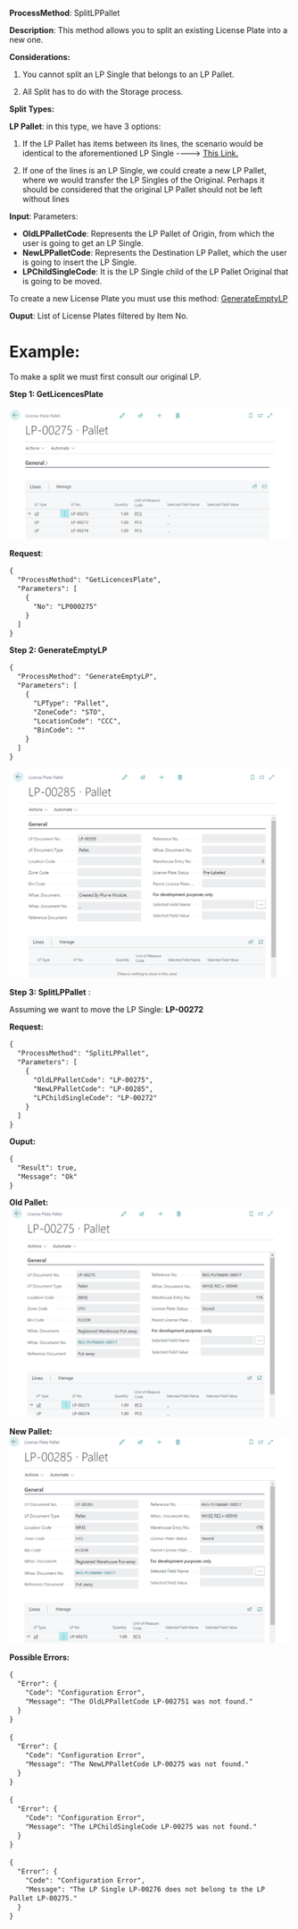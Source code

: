 **ProcessMethod**: SplitLPPallet

**Description**:
This method allows you to split an existing License Plate into a new one.

**Considerations:**

1) You cannot split an LP Single that belongs to an LP Pallet.

2) All Split has to do with the Storage process.

**Split Types:**

 **LP Pallet**: in this type, we have 3 options:
  1) If the LP Pallet has items between its lines, the scenario would be identical to the aforementioned LP Single ----> [This Link.](https://dev.azure.com/MSCloudExperts/Plur-e/_wiki/wikis/Plur-e.wiki/66/SplitLPSingle)

  2) If one of the lines is an LP Single, we could create a new LP Pallet, where we would transfer the LP Singles of the Original. Perhaps it should be considered that the original LP Pallet should not be left without lines

**Input**:
Parameters: 
-	**OldLPPalletCode**: Represents the LP Pallet of Origin, from which the user is going to get an LP Single.
-	**NewLPPalletCode**: Represents the Destination LP Pallet, which the user is going to insert the LP Single.
-	**LPChildSingleCode**:  It is the LP Single child of the LP Pallet Original that is going to be moved.



To create a new License Plate you must use this method:  [GenerateEmptyLP](/Plur%2De/WMS-API/Movements/Splits/GenerateEmptyLP)


**Ouput**: List of License Plates filtered by Item No.



# **Example**:

To make a split we must first consult our original LP.

**Step 1: GetLicencesPlate** 

![image.png](/.attachments/image-d6f1dd00-47e5-4686-8cfa-267982db5422.png)

**Request**:

```
{
  "ProcessMethod": "GetLicencesPlate",
  "Parameters": [
    {
      "No": "LP000275"
    }
  ]
}
```

**Step 2: GenerateEmptyLP** 

```
{
  "ProcessMethod": "GenerateEmptyLP",
  "Parameters": [
    {
      "LPType": "Pallet",
      "ZoneCode": "STO",
      "LocationCode": "CCC",
      "BinCode": ""
    }
  ]
}
```

![image.png](/.attachments/image-b93d1077-3f6d-4202-b11a-fa54bfa33129.png)

**Step 3: SplitLPPallet** :

Assuming we want to move the LP Single: **LP-00272**

**Request:**
```
{
  "ProcessMethod": "SplitLPPallet",
  "Parameters": [
    {
      "OldLPPalletCode": "LP-00275",
      "NewLPPalletCode": "LP-00285",
      "LPChildSingleCode": "LP-00272"
    }
  ]
}
```

**Ouput:**

```
{
  "Result": true,
  "Message": "Ok"
}
```

**Old Pallet:**
![image.png](/.attachments/image-330e28ed-04ae-401d-8397-3a677ddd46b2.png)

**New Pallet:**
![image.png](/.attachments/image-4e07238c-31d7-4d30-a5d5-e7ac87d5198a.png)


**Possible Errors:**


```
{
  "Error": {
    "Code": "Configuration Error",
    "Message": "The OldLPPalletCode LP-002751 was not found."
  }
}

{
  "Error": {
    "Code": "Configuration Error",
    "Message": "The NewLPPalletCode LP-00275 was not found."
  }
}

{
  "Error": {
    "Code": "Configuration Error",
    "Message": "The LPChildSingleCode LP-00275 was not found."
  }
}

{
  "Error": {
    "Code": "Configuration Error",
    "Message": "The LP Single LP-00276 does not belong to the LP Pallet LP-00275."
  }
}
```

    






